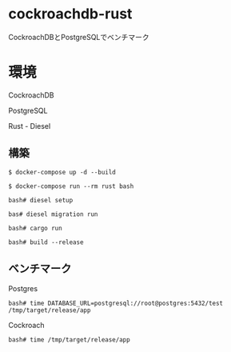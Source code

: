# cockroachdb-rust

CockroachDBとPostgreSQLでベンチマーク

# 環境

CockroachDB

PostgreSQL

Rust - Diesel

## 構築

```
$ docker-compose up -d --build
```

```
$ docker-compose run --rm rust bash 

bash# diesel setup

bas# diesel migration run

bash# cargo run

bash# build --release
```

## ベンチマーク

Postgres

```
bash# time DATABASE_URL=postgresql://root@postgres:5432/test /tmp/target/release/app
```

Cockroach

```
bash# time /tmp/target/release/app
```
